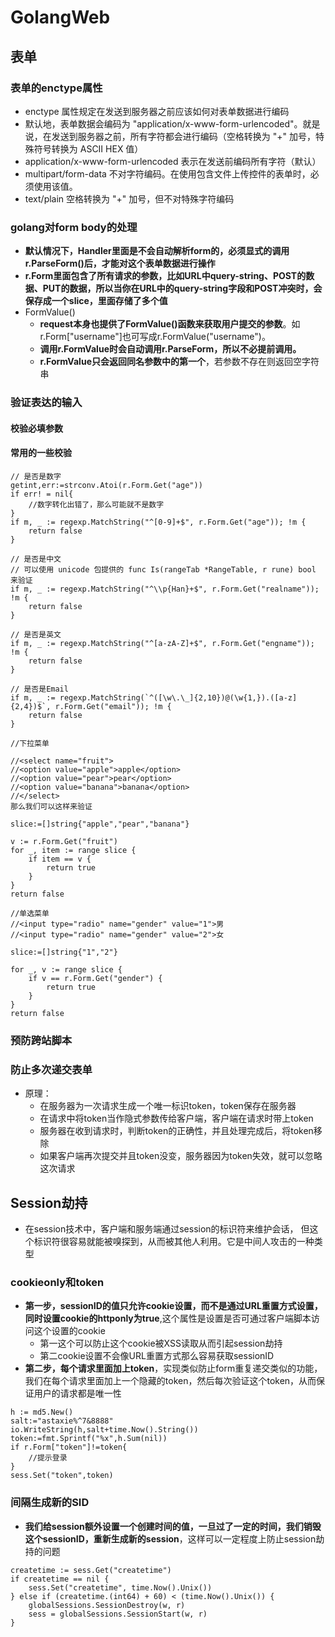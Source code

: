 # GolangWeb

## 表单

### 表单的enctype属性

- enctype 属性规定在发送到服务器之前应该如何对表单数据进行编码
- 默认地，表单数据会编码为 "application/x-www-form-urlencoded"。就是说，在发送到服务器之前，所有字符都会进行编码（空格转换为 "+" 加号，特殊符号转换为 ASCII HEX 值）
- application/x-www-form-urlencoded   表示在发送前编码所有字符（默认）
- multipart/form-data   不对字符编码。在使用包含文件上传控件的表单时，必须使用该值。
- text/plain    空格转换为 "+" 加号，但不对特殊字符编码

### golang对form body的处理

- **默认情况下，Handler里面是不会自动解析form的，必须显式的调用r.ParseForm()后，才能对这个表单数据进行操作**
- **r.Form里面包含了所有请求的参数，比如URL中query-string、POST的数据、PUT的数据，所以当你在URL中的query-string字段和POST冲突时，会保存成一个slice，里面存储了多个值**
- FormValue()
    - **request本身也提供了FormValue()函数来获取用户提交的参数**。如r.Form["username"]也可写成r.FormValue("username")。
    - **调用r.FormValue时会自动调用r.ParseForm，所以不必提前调用。**
    - **r.FormValue只会返回同名参数中的第一个**，若参数不存在则返回空字符串

### 验证表达的输入

#### 校验必填参数

#### 常用的一些校验

```golang
// 是否是数字
getint,err:=strconv.Atoi(r.Form.Get("age"))
if err! = nil{
    //数字转化出错了，那么可能就不是数字
}
if m, _ := regexp.MatchString("^[0-9]+$", r.Form.Get("age")); !m {
    return false
}

// 是否是中文
// 可以使用 unicode 包提供的 func Is(rangeTab *RangeTable, r rune) bool 来验证
if m, _ := regexp.MatchString("^\\p{Han}+$", r.Form.Get("realname")); !m {
    return false
}

// 是否是英文
if m, _ := regexp.MatchString("^[a-zA-Z]+$", r.Form.Get("engname")); !m {
    return false
}

// 是否是Email
if m, _ := regexp.MatchString(`^([\w\.\_]{2,10})@(\w{1,}).([a-z]{2,4})$`, r.Form.Get("email")); !m {
    return false
}

//下拉菜单

//<select name="fruit">
//<option value="apple">apple</option>
//<option value="pear">pear</option>
//<option value="banana">banana</option>
//</select>
那么我们可以这样来验证

slice:=[]string{"apple","pear","banana"}

v := r.Form.Get("fruit")
for _, item := range slice {
    if item == v {
        return true
    }
}
return false

//单选菜单
//<input type="radio" name="gender" value="1">男
//<input type="radio" name="gender" value="2">女

slice:=[]string{"1","2"}

for _, v := range slice {
    if v == r.Form.Get("gender") {
        return true
    }
}
return false
```

### 预防跨站脚本

### 防止多次递交表单

- 原理：
    - 在服务器为一次请求生成一个唯一标识token，token保存在服务器
    - 在请求中将token当作隐式参数传给客户端，客户端在请求时带上token
    - 服务器在收到请求时，判断token的正确性，并且处理完成后，将token移除
    - 如果客户端再次提交并且token没变，服务器因为token失效，就可以忽略这次请求

## Session劫持

- 在session技术中，客户端和服务端通过session的标识符来维护会话， 但这个标识符很容易就能被嗅探到，从而被其他人利用。它是中间人攻击的一种类型

### cookieonly和token

- **第一步，sessionID的值只允许cookie设置，而不是通过URL重置方式设置，同时设置cookie的httponly为true**,这个属性是设置是否可通过客户端脚本访问这个设置的cookie
    - 第一这个可以防止这个cookie被XSS读取从而引起session劫持
    - 第二cookie设置不会像URL重置方式那么容易获取sessionID
- **第二步，每个请求里面加上token**，实现类似防止form重复递交类似的功能，我们在每个请求里面加上一个隐藏的token，然后每次验证这个token，从而保证用户的请求都是唯一性

```golang
h := md5.New()
salt:="astaxie%^7&8888"
io.WriteString(h,salt+time.Now().String())
token:=fmt.Sprintf("%x",h.Sum(nil))
if r.Form["token"]!=token{
    //提示登录
}
sess.Set("token",token)
```

### 间隔生成新的SID

- **我们给session额外设置一个创建时间的值，一旦过了一定的时间，我们销毁这个sessionID，重新生成新的session**，这样可以一定程度上防止session劫持的问题

```golang
createtime := sess.Get("createtime")
if createtime == nil {
    sess.Set("createtime", time.Now().Unix())
} else if (createtime.(int64) + 60) < (time.Now().Unix()) {
    globalSessions.SessionDestroy(w, r)
    sess = globalSessions.SessionStart(w, r)
}
```